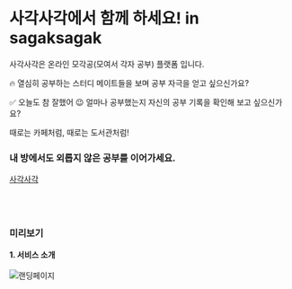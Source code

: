 # 사각사각에서 함께 하세요! in sagaksagak

사각사각은 온라인 모각공(모여서 각자 공부) 플랫폼 입니다.

🔥 열심히 공부하는 스터디 메이트들을 보며 공부 자극을 얻고 싶으신가요?

✅ 오늘도 참 잘했어 😉 얼마나 공부했는지 자신의 공부 기록을 확인해 보고 싶으신가요?

때로는 카페처럼, 때로는 도서관처럼!

### **내 방에서도 외롭지 않은 공부를 이어가세요.**

[사각사각](https://sagaksagak.site/)</br></br></br></br>

### 미리보기
**1. 서비스 소개**
</br></br>
![랜딩페이지](https://www.notion.so/codestates/8-DevPull-1b926a1a8f20427fb06446a22adf4ae1#cf97a74e10f44d79b4f4ccf9d7f721f8)
</br></br>
